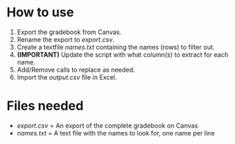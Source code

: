 # How to use
1) Export the gradebook from Canvas.
2) Rename the export to *export.csv*.
3) Create a textfile *names.txt* containing the names (rows) to filter out.
3) **(IMPORTANT)** Update the script with what column(s) to extract for each name.
4) Add/Remove calls to replace as needed.
5) Import the *output.csv* file in Excel.

# Files needed
- *export.csv* = An export of the complete gradebook on Canvas
- *names.txt* = A text file with the names to look for, one name per line

